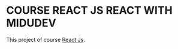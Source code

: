 # COURSE REACT JS REACT WITH MIDUDEV

This project of course [React Js](https://www.youtube.com/playlist?list=PLV8x_i1fqBw0B008sQn79YxCjkHJU84pC).
